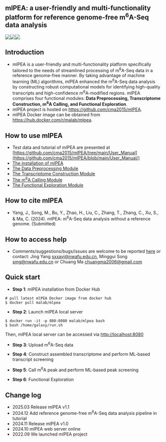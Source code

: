 ## mlPEA: a user-friendly and multi-functionality platform for reference genome-free m<sup>6</sup>A-Seq data analysis

<a href="https://hub.docker.com/r/malab/mlpea" target="_blank"><img src="https://img.shields.io/badge/Docker_image-ready-red.svg" target="_blank"></a><a href="https://hub.docker.com/r/malab/mlpea" target="_blank"><img src="https://img.shields.io/docker/pulls/malab/mlpea"></a><a href="https://github.com/cma2015/mlPEA" target="_blank"><img src="https://img.shields.io/badge/Source%20codes-support-blue"></a>

## Introduction
- mlPEA is a user-friendly and multi-functionality platform specifically tailored to the needs of streamlined processing of m<sup>6</sup>A-Seq data in a reference genome-free manner. By taking advantage of machine learning (ML) algorithms, mlPEA enhanced the m<sup>6</sup>A-Seq data analysis by constructing robust computational models for identifying high-quality transcripts and high-confidence m<sup>6</sup>A-modified regions. mlPEA comprises four functional modules: **Data Preprocessing, Transcriptome Construction, m<sup>6</sup>A Calling, and Functional Exploration**. 
- mlPEA project is hosted on https://github.com/cma2015/mlPEA.
- mlPEA Docker image can be obtained from https://hub.docker.com/r/malab/mlpea.

## How to use mlPEA
- Test data and tutorial of mlPEA are presented at [https://github.com/cma2015/mlPEA/tree/main/User_Manual](https://github.com/cma2015/mlPEA/blob/main/User_Manual/)
- [The installation of mlPEA](https://github.com/cma2015/mlPEA/blob/main/User_Manual/tutorial/00_Installation.md)
- [The Data Preprocessing Module](https://github.com/cma2015/mlPEA/blob/main/User_Manual/01_Data_Preprocessing_Module.md)
- [The Transcriptome Construction Module](https://github.com/cma2015/mlPEA/blob/main/User_Manual//02_Transcriptome_Construction_Module.md)
- [The m<sup>6</sup>A Calling Module](https://github.com/cma2015/mlPEA/blob/main/User_Manual/03_m6A_Calling_Module.md)
- [The Functional Exploration Module](https://github.com/cma2015/mlPEA/blob/main/User_Manual/04_Functional_Exploration_Module.md)

## How to cite mlPEA
- Yang, J., Song, M., Bu, Y., Zhao, H., Liu, C., Zhang, T., Zhang, C., Xu, S., & Ma, C. (2024). mlPEA:  m<sup>6</sup>A-Seq data analysis without a reference genome. (Submitted)

## How to access help
* Comments/suggestions/bugs/issues are welcome to be reported [here](https://github.com/cma2015/mlPEA/issues) or contact: Jing Yang sxxayj@nwafu.edu.cn, Minggui Song smg@nwafu.edu.cn or Chuang Ma chuangma2006@gmail.com

## Quick start

- **Step 1**: mlPEA installation from Docker Hub

```
# pull latest mlPEA Docker image from docker hub
$ docker pull malab/mlpea
```

- **Step 2**: Launch mlPEA local server

```
$ docker run -it -p 880:8080 malab/mlpea bash
$ bash /home/galaxy/run.sh
```

Then, mlPEA local server can be accessed via [http://localhost:8080](http://localhost:8080/)

- **Step 3**: Upload m<sup>6</sup>A-Seq data


- **Step 4**: Construct assembled transcriptome and perform ML-based transcript screening

- **Step 5**: Call m<sup>6</sup>A peak and perform ML-based peak screening

- **Step 6**: Functional Exploration


## Change log
- 2025.03 Release mlPEA v1.1
- 2024.12 Add reference genome-free m<sup>6</sup>A-Seq data analysis pipeline in tutorial
- 2024.11 Release mlPEA v1.0
- 2024.10 mlPEA web server online
- 2022.09 We launched mlPEA project
